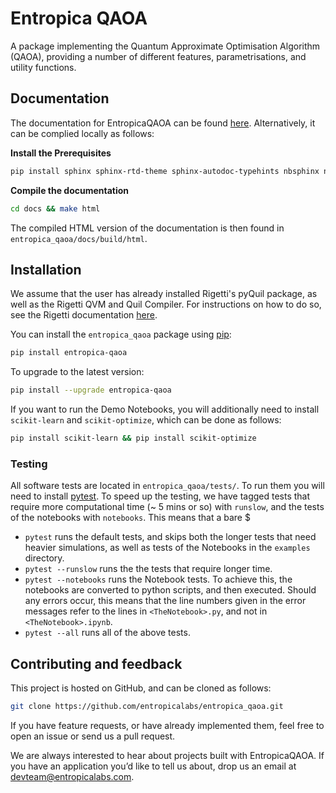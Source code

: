 # Entropica QAOA

A package implementing the Quantum Approximate Optimisation Algorithm (QAOA), providing a number of different features, parametrisations, and utility functions. 


## Documentation

The documentation for EntropicaQAOA can be found [here](https://docs.entropicalabs.io/qaoa/). Alternatively, it can be complied locally as follows:

**Install the Prerequisites**
```bash
pip install sphinx sphinx-rtd-theme sphinx-autodoc-typehints nbsphinx nbconvert
```

**Compile the documentation**
```bash
cd docs && make html
```

The compiled HTML version of the documentation is then found in
`entropica_qaoa/docs/build/html`.


## Installation

We assume that the user has already installed Rigetti's pyQuil package, as well as the Rigetti QVM and Quil Compiler. For instructions on how to do so, see the Rigetti documentation [here](http://docs.rigetti.com/en/stable/start.html).

You can install the `entropica_qaoa` package using [pip](#https://pip.pypa.io/en/stable/quickstart/):

```bash
pip install entropica-qaoa
```
To upgrade to the latest version: 

```bash
pip install --upgrade entropica-qaoa
```

If you want to run the Demo Notebooks, you will additionally need to install `scikit-learn` and `scikit-optimize`, which can be done as follows:

```bash
pip install scikit-learn && pip install scikit-optimize
```

### Testing

All software tests are located in `entropica_qaoa/tests/`. To run them you will need to install [pytest](https://docs.pytest.org/en/latest/). To speed up the testing, we have tagged tests that require more computational time (~ 5 mins or so)  with `runslow`, and the tests of the notebooks with `notebooks`. This means that a bare $

 - `pytest` runs the default tests, and skips both the longer tests that need heavier simulations, as well as tests of the Notebooks in the `examples` directory.
 - `pytest --runslow` runs the the tests that require longer time.
 - `pytest --notebooks` runs the Notebook tests. To achieve this, the notebooks are
    converted to python scripts, and then executed. Should any errors occur, this means that the line numbers given in the error
    messages refer to the lines in `<TheNotebook>.py`, and not in
    `<TheNotebook>.ipynb`.
 - `pytest --all` runs all of the above tests. 

## Contributing and feedback

This project is hosted on GitHub, and can be cloned as follows:

```bash
git clone https://github.com/entropicalabs/entropica_qaoa.git
```

If you have feature requests, or have already implemented them, feel free to open an issue or send us a pull request.

We are always interested to hear about projects built with EntropicaQAOA. If you have an application you’d like to tell us about, drop us an email at devteam@entropicalabs.com.
